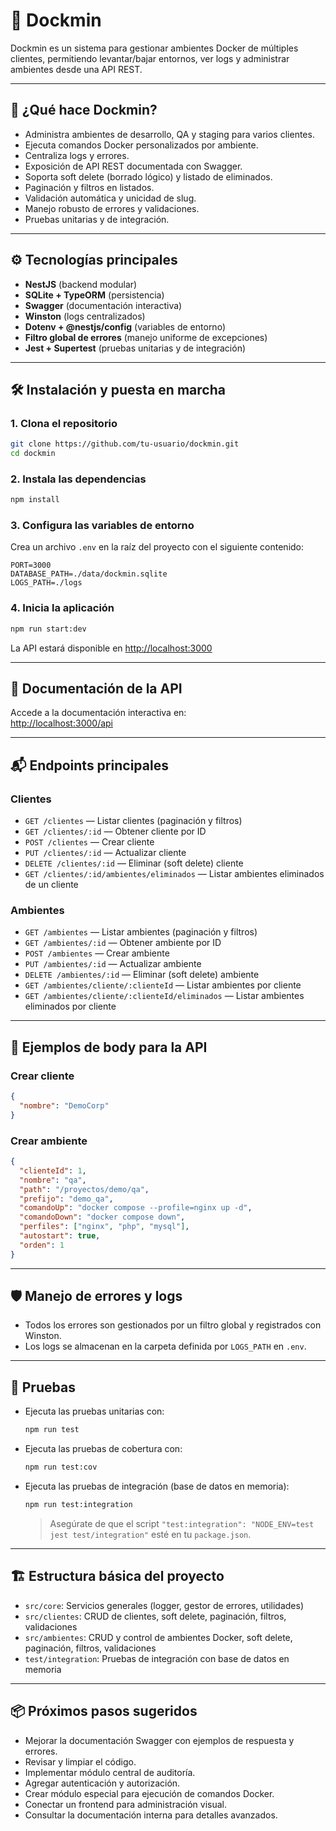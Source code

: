 # 🚢 Dockmin

Dockmin es un sistema para gestionar ambientes Docker de múltiples clientes, permitiendo levantar/bajar entornos, ver logs y administrar ambientes desde una API REST.

---

## 🚀 ¿Qué hace Dockmin?

- Administra ambientes de desarrollo, QA y staging para varios clientes.
- Ejecuta comandos Docker personalizados por ambiente.
- Centraliza logs y errores.
- Exposición de API REST documentada con Swagger.
- Soporta soft delete (borrado lógico) y listado de eliminados.
- Paginación y filtros en listados.
- Validación automática y unicidad de slug.
- Manejo robusto de errores y validaciones.
- Pruebas unitarias y de integración.

---

## ⚙️ Tecnologías principales

- **NestJS** (backend modular)
- **SQLite + TypeORM** (persistencia)
- **Swagger** (documentación interactiva)
- **Winston** (logs centralizados)
- **Dotenv + @nestjs/config** (variables de entorno)
- **Filtro global de errores** (manejo uniforme de excepciones)
- **Jest + Supertest** (pruebas unitarias y de integración)

---

## 🛠️ Instalación y puesta en marcha

### 1. Clona el repositorio

```bash
git clone https://github.com/tu-usuario/dockmin.git
cd dockmin
```

### 2. Instala las dependencias

```bash
npm install
```

### 3. Configura las variables de entorno

Crea un archivo `.env` en la raíz del proyecto con el siguiente contenido:

```env
PORT=3000
DATABASE_PATH=./data/dockmin.sqlite
LOGS_PATH=./logs
```

### 4. Inicia la aplicación

```bash
npm run start:dev
```

La API estará disponible en [http://localhost:3000](http://localhost:3000)

---

## 📖 Documentación de la API

Accede a la documentación interactiva en:  
[http://localhost:3000/api](http://localhost:3000/api)

---

## 📬 Endpoints principales

### Clientes

- `GET /clientes` — Listar clientes (paginación y filtros)
- `GET /clientes/:id` — Obtener cliente por ID
- `POST /clientes` — Crear cliente
- `PUT /clientes/:id` — Actualizar cliente
- `DELETE /clientes/:id` — Eliminar (soft delete) cliente
- `GET /clientes/:id/ambientes/eliminados` — Listar ambientes eliminados de un cliente

### Ambientes

- `GET /ambientes` — Listar ambientes (paginación y filtros)
- `GET /ambientes/:id` — Obtener ambiente por ID
- `POST /ambientes` — Crear ambiente
- `PUT /ambientes/:id` — Actualizar ambiente
- `DELETE /ambientes/:id` — Eliminar (soft delete) ambiente
- `GET /ambientes/cliente/:clienteId` — Listar ambientes por cliente
- `GET /ambientes/cliente/:clienteId/eliminados` — Listar ambientes eliminados por cliente

---

## 📝 Ejemplos de body para la API

### Crear cliente

```json
{
  "nombre": "DemoCorp"
}
```

### Crear ambiente

```json
{
  "clienteId": 1,
  "nombre": "qa",
  "path": "/proyectos/demo/qa",
  "prefijo": "demo_qa",
  "comandoUp": "docker compose --profile=nginx up -d",
  "comandoDown": "docker compose down",
  "perfiles": ["nginx", "php", "mysql"],
  "autostart": true,
  "orden": 1
}
```

---

## 🛡️ Manejo de errores y logs

- Todos los errores son gestionados por un filtro global y registrados con Winston.
- Los logs se almacenan en la carpeta definida por `LOGS_PATH` en `.env`.

---

## 🧪 Pruebas

- Ejecuta las pruebas unitarias con:
  ```bash
  npm run test
  ```
- Ejecuta las pruebas de cobertura con:
  ```bash
  npm run test:cov
  ```
- Ejecuta las pruebas de integración (base de datos en memoria):
  ```bash
  npm run test:integration
  ```
  > Asegúrate de que el script `"test:integration": "NODE_ENV=test jest test/integration"` esté en tu `package.json`.

---

## 🏗️ Estructura básica del proyecto

- `src/core`: Servicios generales (logger, gestor de errores, utilidades)
- `src/clientes`: CRUD de clientes, soft delete, paginación, filtros, validaciones
- `src/ambientes`: CRUD y control de ambientes Docker, soft delete, paginación, filtros, validaciones
- `test/integration`: Pruebas de integración con base de datos en memoria

---

## 📦 Próximos pasos sugeridos

- Mejorar la documentación Swagger con ejemplos de respuesta y errores.
- Revisar y limpiar el código.
- Implementar módulo central de auditoría.
- Agregar autenticación y autorización.
- Crear módulo especial para ejecución de comandos Docker.
- Conectar un frontend para administración visual.
- Consultar la documentación interna para detalles avanzados.